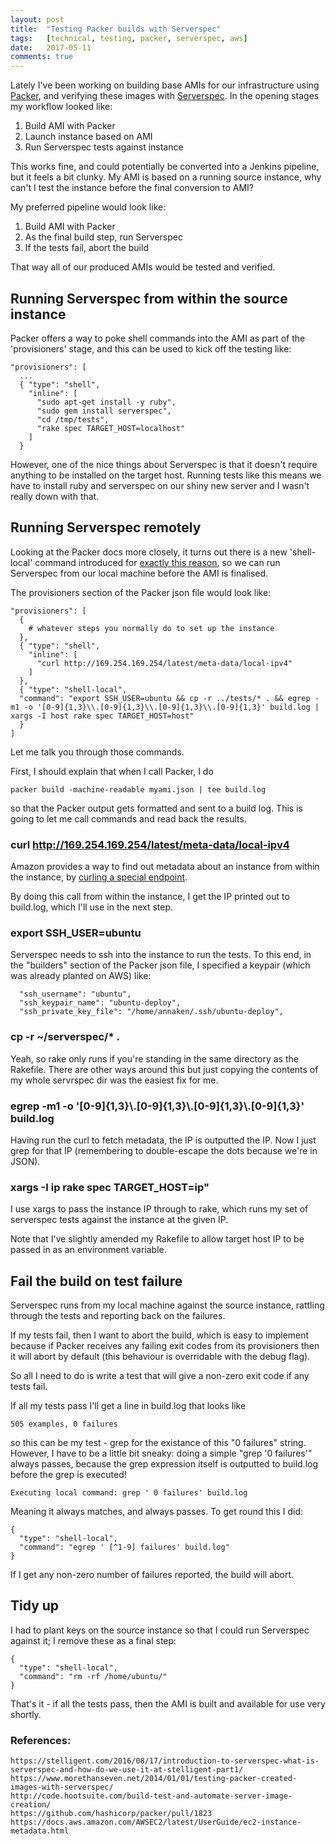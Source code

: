 ```yaml
---
layout: post
title:  "Testing Packer builds with Serverspec"
tags:   [technical, testing, packer, serverspec, aws]
date:   2017-05-11
comments: true
---
```


Lately I've been working on building base AMIs for our infrastructure using [Packer](https://www.packer.io/), and verifying these images with [Serverspec](http://serverspec.org). In the opening stages my workflow looked like:

1. Build AMI with Packer
2. Launch instance based on AMI
3. Run Serverspec tests against instance

This works fine, and could potentially be converted into a Jenkins pipeline, but it feels a bit clunky. My AMI is based on a running source instance, why can't I test the instance before the final conversion to AMI?

My preferred pipeline would look like:

1. Build AMI with Packer
2. As the final build step, run Serverspec
3. If the tests fail, abort the build

That way all of our produced AMIs would be tested and verified.

## Running Serverspec from within the source instance

Packer offers a way to poke shell commands into the AMI as part of the 'provisioners' stage, and this can be used to kick off the testing like:

    "provisioners": [
      ...
      { "type": "shell",
        "inline": [
          "sudo apt-get install -y ruby",
          "sudo gem install serverspec",
          "cd /tmp/tests",
          "rake spec TARGET_HOST=localhost"
        ]
      }

However, one of the nice things about Serverspec is that it doesn't require anything to be installed on the target host. Running tests like this means we have to install ruby and serverspec on our shiny new server and I wasn't really down with that.

## Running Serverspec remotely

Looking at the Packer docs more closely, it turns out there is a new 'shell-local' command introduced for [exactly this reason](https://github.com/hashicorp/packer/pull/1823), so we can run Serverspec from our local machine before the AMI is finalised.

The provisioners section of the Packer json file would look like:

    "provisioners": [
      {
        # whatever steps you normally do to set up the instance
      },
      { "type": "shell",
        "inline": [
          "curl http://169.254.169.254/latest/meta-data/local-ipv4"
        ]
      },
      { "type": "shell-local",
      "command": "export SSH_USER=ubuntu && cp -r ../tests/* . && egrep -m1 -o '[0-9]{1,3}\\.[0-9]{1,3}\\.[0-9]{1,3}\\.[0-9]{1,3}' build.log | xargs -I host rake spec TARGET_HOST=host"
      }
    ]

Let me talk you through those commands.

First, I should explain that when I call Packer, I do

    packer build -machine-readable myami.json | tee build.log

so that the Packer output gets formatted and sent to a build log. This is going to let me call commands and read back the results.

### curl http://169.254.169.254/latest/meta-data/local-ipv4

Amazon provides a way to find out metadata about an instance from within the instance, by [curling a special endpoint](https://docs.aws.amazon.com/AWSEC2/latest/UserGuide/ec2-instance-metadata.html).

By doing this call from within the instance, I get the IP printed out to build.log, which I'll use in the next step.

### export SSH_USER=ubuntu

Serverspec needs to ssh into the instance to run the tests. To this end, in the "builders" section of the Packer json file, I specified a keypair (which was already planted on AWS) like:

      "ssh_username": "ubuntu",
      "ssh_keypair_name": "ubuntu-deploy",
      "ssh_private_key_file": "/home/annaken/.ssh/ubuntu-deploy",

### cp -r ~/serverspec/* .

Yeah, so rake only runs if you're standing in the same directory as the Rakefile. There are other ways around this but just copying the contents of my whole servrspec dir was the easiest fix for me.

### egrep -m1 -o '[0-9]{1,3}\\\.[0-9]{1,3}\\\.[0-9]{1,3}\\\.[0-9]{1,3}' build.log

Having run the curl to fetch metadata, the IP is outputted the IP. Now I just grep for that IP (remembering to double-escape the dots because we're in JSON).

### xargs -I ip rake spec TARGET_HOST=ip"

I use xargs to pass the instance IP through to rake, which runs my set of serverspec tests against the instance at the given IP.

Note that I've slightly amended my Rakefile to allow target host IP to be passed in as an environment variable.

## Fail the build on test failure

Serverspec runs from my local machine against the source instance, rattling through the tests and reporting back on the failures.

If my tests fail, then I want to abort the build, which is easy to implement because if Packer receives any failing exit codes from its provisioners then it will abort by default (this behaviour is overridable with the debug flag).

So all I need to do is write a test that will give a non-zero exit code if any tests fail.

If all my tests pass I'll get a line in build.log that looks like

    505 examples, 0 failures

so this can be my test - grep for the existance of this "0 failures" string. However, I have to be a little bit sneaky: doing a simple "grep '0 failures'" always passes, because the grep expression itself is outputted to build.log before the grep is executed!

    Executing local command: grep ' 0 failures' build.log

Meaning it always matches, and always passes. To get round this I did:

    {
      "type": "shell-local",
      "command": "egrep ' [^1-9] failures' build.log"
    }

If I get any non-zero number of failures reported, the build will abort.

## Tidy up

I had to plant keys on the source instance so that I could run Serverspec against it; I remove these as a final step:

    {
      "type": "shell-local",
      "command": "rm -rf /home/ubuntu/"
    }

That's it - if all the tests pass, then the AMI is built and available for use very shortly.


### References:

    https://stelligent.com/2016/08/17/introduction-to-serverspec-what-is-serverspec-and-how-do-we-use-it-at-stelligent-part1/
    https://www.morethanseven.net/2014/01/01/testing-packer-created-images-with-serverspec/
    http://code.hootsuite.com/build-test-and-automate-server-image-creation/
    https://github.com/hashicorp/packer/pull/1823
    https://docs.aws.amazon.com/AWSEC2/latest/UserGuide/ec2-instance-metadata.html
